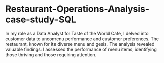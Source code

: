 # Restaurant-Operations-Analysis-case-study-SQL
In my role as a Data Analyst for Taste of the World Cafe, I delved into customer data to uncomenu performance and customer preferences. The restaurant, known for its diverse menu and gesis.  The analysis revealed valuable findings:  I assessed the performance of menu items, identifying those thriving and those requiring attention. 
